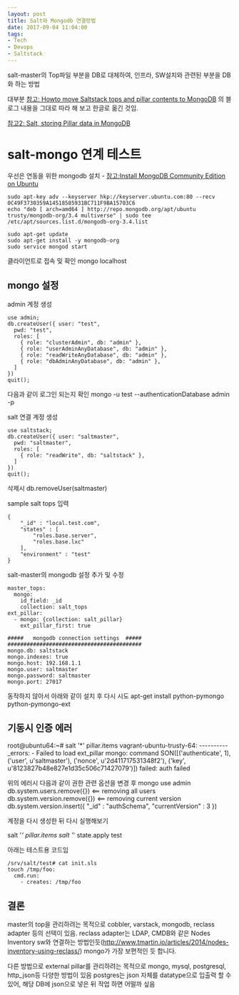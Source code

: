 ```yaml
---
layout: post
title: Salt와 Mongodb 연결방법
date: 2017-09-04 11:04:00
tags:
- Tech
- Devops
- Saltstack
---
```


salt-master의 Top파일 부분을 DB로 대체하여, 인프라, SW설치와 관련된 부분을 DB화 하는 방법

대부분 [참고: Howto move Saltstack tops and pillar contents to MongoDB](https://rene.jochums.at/howto-move-saltstack-tops-and-pillar-contents-to-mongodb/)
의 블로그 내용을 그대로 따라 해 보고 한글로 옮긴 것임.

[참고2: Salt, storing Pillar data in MongoDB](http://www.tmartin.io/articles/2014/salt-pillar-mongodb/)


# salt-mongo 연계 테스트

우선은 연동을 위한 mongodb 설치 - [참고:Install MongoDB Community Edition on Ubuntu](https://docs.mongodb.com/master/tutorial/install-mongodb-on-ubuntu/)

    sudo apt-key adv --keyserver hkp://keyserver.ubuntu.com:80 --recv 0C49F3730359A14518585931BC711F9BA15703C6
    echo "deb [ arch=amd64 ] http://repo.mongodb.org/apt/ubuntu trusty/mongodb-org/3.4 multiverse" | sudo tee /etc/apt/sources.list.d/mongodb-org-3.4.list

    sudo apt-get update
    sudo apt-get install -y mongodb-org
    sudo service mongod start

클라이언트로 접속 및 확인
mongo localhost

## mongo 설정

admin 계정 생성

    use admin;
    db.createUser({ user: "test",
      pwd: "test",
      roles: [
        { role: "clusterAdmin", db: "admin" },
        { role: "userAdminAnyDatabase", db: "admin" },
        { role: "readWriteAnyDatabase", db: "admin" },
        { role: "dbAdminAnyDatabase", db: "admin" },
      ]
    })
    quit();

다음과 같이 로그인 되는지 확인
mongo -u test --authenticationDatabase admin -p

salt 연결 계정 생성

    use saltstack;
    db.createUser({ user: "saltmaster",
      pwd: "saltmaster",
      roles: [
        { role: "readWrite", db: "saltstack" },
      ]
    })
    quit();

삭제시
db.removeUser(saltmaster)

sample salt tops 입력

    {
        "_id" : "local.test.com",
        "states" : [
            "roles.base.server",
            "roles.base.lxc"
        ],
        "environment" : "test"
    }

salt-master의 mongodb 설정 추가 및 수정

    master_tops:
      mongo:
        id_field: _id
        collection: salt_tops
    ext_pillar:
      - mongo: {collection: salt_pillar}
        ext_pillar_first: true

    #####   mongodb connection settings  #####
    ##########################################
    mongo.db: saltstack
    mongo.indexes: true
    mongo.host: 192.168.1.1
    mongo.user: saltmaster
    mongo.password: saltmaster
    mongo.port: 27017

동작하지 않아서 아래와 같이 설치 후 다시 시도 
apt-get install python-pymongo python-pymongo-ext


## 기동시 인증 에러

root@ubuntu64:~# salt '*' pillar.items
vagrant-ubuntu-trusty-64:
    ----------
    _errors:
        - Failed to load ext_pillar mongo: command SON([('authenticate', 1), ('user', u'saltmaster'), ('nonce', u'2d411717531348f2'), ('key', u'8123827b48e827e1d35c506c71427079')]) failed: auth failed

위의 에러시 다음과 같이 권한 관련 옵션을 변경 후
    mongo
    use admin
    db.system.users.remove({})    <== removing all users
    db.system.version.remove({}) <== removing current version 
    db.system.version.insert({ "_id" : "authSchema", "currentVersion" : 3 })

계정을 다시 생성한 뒤 다시 실행해보기 

salt '*' pillar.items
salt '*' state.apply test

아래는 테스트용 코드임

    /srv/salt/test# cat init.sls
    touch /tmp/foo:
      cmd.run:
        - creates: /tmp/foo

 

## 결론

master의 top을 관리하려는 목적으로 cobbler, varstack, mongodb, reclass adapter 등의 선택이 있음.
reclass adapter는 LDAP, CMDB와 같은 Nodes Inventory sw와 연결하는 방법인듯(http://www.tmartin.io/articles/2014/nodes-inventory-using-reclass/)
mongo가 가장 보편적인 듯 합니다.

다른 방법으로 external pillar를 관리하려는 목적으로 mongo, mysql, postgresql, http_json등 다양한 방법이 있음
postgres는 json 자체를 datatype으로 입출력 할 수 있어, 해당 DB에 json으로 넣은 뒤 작업 하면 어떨까 싶음 

